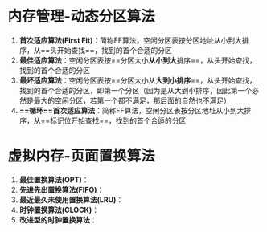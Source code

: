 

# 内存管理-动态分区算法

1. **首次适应算法(First Fit)**：简称FF算法，空闲分区表按分区地址从小到大排序，从==头开始查找==，找到的首个合适的分区
2. **最佳适应算法**：空闲分区表按==分区大小**从小到大**排序==，从头开始查找，找到的首个合适的分区
3. **最坏适应算法**：空闲分区表按==分区大小从**大到小排序**==，从头开始查找，找到的首个合适的分区，即第一个分区（因为是从大到小排序，因此第一个必然是最大的空闲分区，若第一个都不满足，那后面的自然也不满足）
4. **==循环==首次适应算法**：简称FF算法，空闲分区表按分区地址从小到大排序，从==标记位开始查找==，找到的首个合适的分区

# 虚拟内存-页面置换算法

1. **最佳置换算法(OPT)**：
2. **先进先出置换算法(FIFO)**：
3. **最近最久未使用置换算法(LRU)**：
4. **时钟置换算法(CLOCK)**：
5. **改进型的时钟置换算法**：
<!--stackedit_data:
eyJoaXN0b3J5IjpbLTExNDY4NDE5MzldfQ==
-->